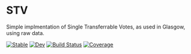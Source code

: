 # STV

Simple implmentation of Single Transferrable Votes, as used in Glasgow, using raw data.

[![Stable](https://img.shields.io/badge/docs-stable-blue.svg)](https://grahamstark.github.io/STV.jl/stable)
[![Dev](https://img.shields.io/badge/docs-dev-blue.svg)](https://grahamstark.github.io/STV.jl/dev)
[![Build Status](https://travis-ci.com/grahamstark/STV.jl.svg?branch=main)](https://travis-ci.com/grahamstark/STV.jl)
[![Coverage](https://codecov.io/gh/grahamstark/STV.jl/branch/main/graph/badge.svg)](https://codecov.io/gh/grahamstark/STV.jl)
